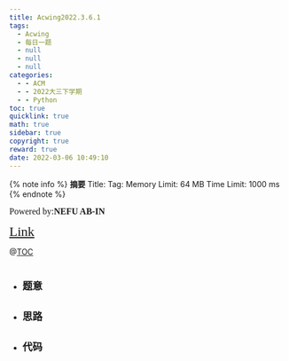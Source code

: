 ```yaml
---
title: Acwing2022.3.6.1
tags:
  - Acwing
  - 每日一题
  - null
  - null
  - null
categories:
  - - ACM
  - - 2022大三下学期
  - - Python
toc: true
quicklink: true
math: true
sidebar: true
copyright: true
reward: true
date: 2022-03-06 10:49:10
---
```



{% note info %}
**摘要**
Title: 
Tag: 
Memory Limit: 64 MB
Time Limit: 1000 ms
{% endnote %}
<!-- more -->

<font size=3 face=楷体>Powered by:**NEFU AB-IN**</font>

<font color=#FFA500 size=5 face=楷体>[Link]()</font>

@[TOC](文章目录)

# <font color=#6495ED size=6></font>

* ## <font size=4 face=粗体>题意</font>

  

* ## <font size=4 face=粗体>思路</font>



* ## <font size=4 face=粗体>代码</font>
